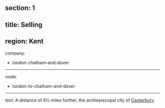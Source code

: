 section: 1
----
title: Selling
----
region: Kent
----
company:
- london-chatham-and-dover
----
route:
- london-to-chatham-and-dover
----
text: A distance of 6½ miles further, the archiepiscopal city of [Canterbury](/stations/canterbury).
